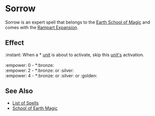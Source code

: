 # Sorrow

Sorrow is an expert spell that belongs to the [Earth School of Magic](school_of_earth_magic.md) and comes with the [Rampart Expansion](../content.md).


## Effect

:instant: When a \* [unit](../units.md) is about to activate, skip this [unit's](../units.md) activation.<br><br>:empower: 0 - \*:bronze:<br>:empower: 2 - \*:bronze: or :silver:<br>:empower: 4 - \*:bronze: or :silver: or :golden:


## See Also

- [List of Spells](../spells.md)
- [School of Earth Magic](school_of_earth_magic.md)
